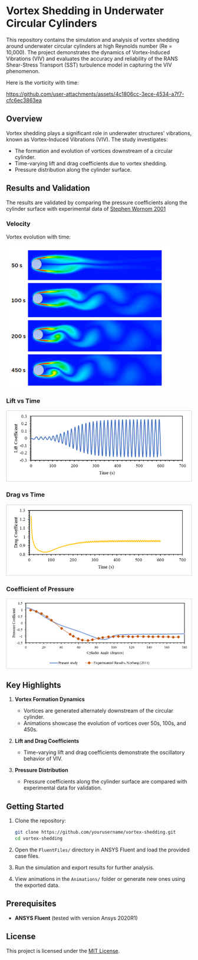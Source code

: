 # Vortex Shedding in Underwater Circular Cylinders

This repository contains the simulation and analysis of vortex shedding around underwater circular cylinders at high Reynolds number (Re = 10,000). The project demonstrates the dynamics of Vortex-Induced Vibrations (VIV) and evaluates the accuracy and reliability of the RANS Shear-Stress Transport (SST) turbulence model in capturing the VIV phenomenon.

Here is the vorticity with time:


https://github.com/user-attachments/assets/4c1806cc-3ece-4534-a7f7-cfc6ec3863ea


## Overview

Vortex shedding plays a significant role in underwater structures' vibrations, known as Vortex-Induced Vibrations (VIV). The study investigates:
- The formation and evolution of vortices downstream of a circular cylinder.
- Time-varying lift and drag coefficients due to vortex shedding.
- Pressure distribution along the cylinder surface.

## Results and Validation

The results are validated by comparing the pressure coefficients along the cylinder surface with experimental data of [Stephen Wornom 2001](https://www.sciencedirect.com/science/article/abs/pii/S0045793011000636)

### Velocity
Vortex evolution with time:

![Velocity](https://github.com/saifrehman945/FluentVortexShedding/blob/Initial_simulations/Results/Images/timestamps.png)

### Lift vs Time

![Lift](https://github.com/saifrehman945/FluentVortexShedding/blob/Initial_simulations/Results/Images/Cl.png)

### Drag vs Time

![Drag](https://github.com/saifrehman945/FluentVortexShedding/blob/Initial_simulations/Results/Images/Cd.png)

### Coefficient of Pressure

![Drag](https://github.com/saifrehman945/FluentVortexShedding/blob/Initial_simulations/Results/Images/Cp.png)

## Key Highlights

1. **Vortex Formation Dynamics**  
   - Vortices are generated alternately downstream of the circular cylinder.  
   - Animations showcase the evolution of vortices over 50s, 100s, and 450s.

2. **Lift and Drag Coefficients**  
   - Time-varying lift and drag coefficients demonstrate the oscillatory behavior of VIV.

3. **Pressure Distribution**  
   - Pressure coefficients along the cylinder surface are compared with experimental data for validation.

## Getting Started

1. Clone the repository:
   ```bash
   git clone https://github.com/yourusername/vortex-shedding.git
   cd vortex-shedding
   ```

2. Open the `FluentFiles/` directory in ANSYS Fluent and load the provided case files.

3. Run the simulation and export results for further analysis.

4. View animations in the `Animations/` folder or generate new ones using the exported data.

## Prerequisites

- **ANSYS Fluent** (tested with version Ansys 2020R1)

## License

This project is licensed under the [MIT License](LICENSE).

